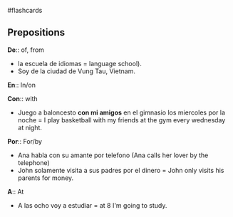 #flashcards 
## Prepositions

**De**:: of, from
<!--SR:!2023-03-18,18,250-->
- la escuela de idiomas = language school).
- Soy de la ciudad de Vung Tau, Vietnam.

**En**:: In/on
<!--SR:!2023-03-21,21,250-->

**Con**:: with
<!--SR:!2023-02-15,1,230-->
- Juego a baloncesto **con mi amigos** en el gimnasio los miercoles por la noche = I play basketball with my friends at the gym every wednesday at night.

**Por**:: For/by
<!--SR:!2023-02-17,3,250-->
- Ana habla con su amante por telefono (Ana calls her lover by the telephone)
- John solamente visita a sus padres por el dinero = John only visits his parents for money.

**A**:: At
<!--SR:!2023-03-17,17,230-->
- A las ocho voy a estudiar = at 8 I'm going to study.


